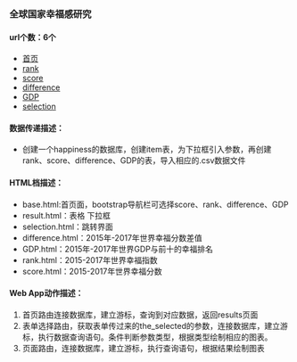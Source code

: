 ### 全球国家幸福感研究
[pythonanywhere]:http://luoxinyi.pythonanywhere.com/

#### url个数：6个
* [首页](http://luoxinyi.pythonanywhere.com/)
* [rank](http://luoxinyi.pythonanywhere.com/rank)
* [score](http://luoxinyi.pythonanywhere.com/score)
* [difference](http://luoxinyi.pythonanywhere.com/difference)
* [GDP](http://luoxinyi.pythonanywhere.com/GDP)
* [selection](http://luoxinyi.pythonanywhere.com/selection)

#### 数据传递描述：
* 创建一个happiness的数据库，创建item表，为下拉框引入参数，再创建rank、score、difference、GDP的表，导入相应的.csv数据文件

#### HTML档描述：
* base.html:首页面，bootstrap导航栏可选择score、rank、difference、GDP
* result.html：表格 下拉框
* selection.html：跳转界面
* difference.html：2015年-2017年世界幸福分数差值
* GDP.html：2015年-2017年世界GDP与前十的幸福排名
* rank.html：2015-2017年世界幸福指数
* score.html：2015-2017年世界幸福分数

#### Web App动作描述：
1. 首页路由连接数据库，建立游标，查询到对应数据，返回results页面
2. 表单选择路由，获取表单传过来的the_selected的参数，连接数据库，建立游标，执行数据查询语句。条件判断参数类型，根据类型绘制相应的图表。
3. 页面路由，连接数据库，建立游标，执行查询语句，根据结果绘制图表
